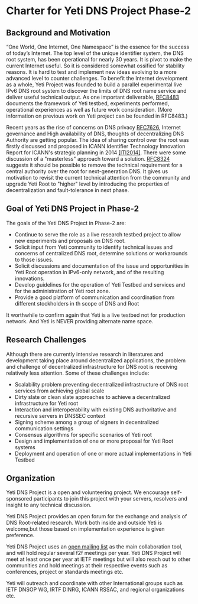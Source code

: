 
# Charter for Yeti DNS Project Phase-2

## Background and Motivation

“One World, One Internet, One Namespace” is the essence for the success of today’s Internet. The top level of the unique identifier system, the DNS root system, has been operational for nearly 30 years. It is pivot to make the current Internet useful. So it is considered somewhat ossified for stability reasons. It is hard to test and implement new ideas evolving to a more advanced level to counter challenges. To benefit the Internet development as a whole, Yeti Project was founded to build a parallel experimental live IPv6 DNS root system to discover the limits of DNS root name service and deliver useful technical output. As one important deliverable, [RFC8483](https://tools.ietf.org/html/rfc8483) documents the framework of Yeti testbed, experiments performed, operational experiences as well as future work consideration. (More information on previous work on Yeti project can be founded in RFC8483.)

Recent years as the rise of concerns on DNS privacy [RFC7626](https://tools.ietf.org/html/rfc7626), Internet governance and High availability of DNS, thoughts of decentralizing DNS Authority are getting popular. The idea of sharing control over the root was firstly discussed and proposed in ICANN Identifier Technology Innovation Report for ICANN's strategic planning in 2014 [[ITI2014]](https://www.icann.org/en/system/files/files/iti-report-15may14-en.pdf). There were some discussion of a "masterless" approach toward a solution.  [RFC8324](https://tools.ietf.org/html/rfc8324) suggests it should be possible to remove the technical requirement for a central authority over the root for next-generation DNS. It gives us motivation to revisit the current technical attention from the community and upgrade Yeti Root to "higher" level by introducing the properties of decentralization and fault-tolerance in next phase.

## Goal of Yeti DNS Project in Phase-2

The goals of the Yeti DNS Project in Phase-2 are:

* Continue to serve the role as a live research testbed project to allow new experiments and proposals on DNS root.
* Solicit input from Yeti community to identify technical issues and concerns of centralized DNS root, determine solutions or workarounds to those issues.
* Solicit discussions and documentation of the issue and opportunities in Yeti Root operation in IPv6-only network, and of the resulting innovations.
* Develop guidelines for the operation of Yeti Testbed and services and for the administration of Yeti root zone. 
* Provide a good platform of communication and coordination from different stockholders in th scope of DNS and Root

It worthwhile to confirm again that Yeti is a live testbed not for production network. And Yeti is NEVER providing alternate name space.

## Research Challenges

Although there are currently intensive research in literatures and development taking place around decentralized applications, the problem and challenge of decentralized infrastructure for DNS root is receiving relatively less attention. Some of these challenges include: 

* Scalability problem preventing decentralized infrastructure of DNS root services from achieving global scale
* Dirty slate or clean slate approaches to achieve a decentralized infrastructure for Yeti root
* Interaction and interoperability with existing DNS authoritative and recursive servers in DNSSEC context 
* Signing scheme among a group of signers in decentralized communication settings
* Consensus algorithms for specific scenarios of Yeti root
* Design and implementation of one or more proposal for Yeti Root systems
* Deployment and operation of one or more actual implementations in Yeti Testbed

## Organization

Yeti DNS Project is a open and volunteering project. We encourage self-sponsored participants to join this project with your servers, resolvers and insight to any technical discussion.

Yeti DNS Project provides an open forum for the exchange and analysis of DNS Root-related research.  Work both inside and outside Yeti is welcome,but those based on implementation experience is given preference. 

Yeti DNS Project uses an [open mailing list](http://lists.yeti-dns.org/mailman/listinfo/discuss) as the main collaboration tool, and will hold regular several f2f meetings per year. Yeti DNS Project will meet at least once per year at IETF meetings but will also reach out to other communities and hold meetings at their respective events such as conferences, project or standards meetings etc.

Yeti will outreach and coordinate with other International groups such as IETF DNSOP WG, IRTF DINRG, ICANN RSSAC, and regional organizations etc.


